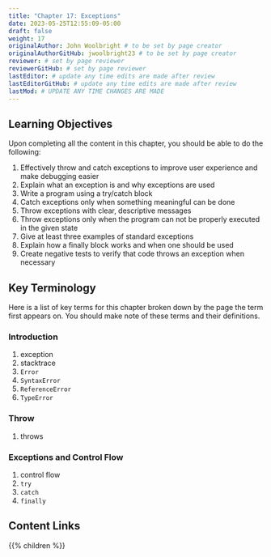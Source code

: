 ```yaml
---
title: "Chapter 17: Exceptions"
date: 2023-05-25T12:55:09-05:00
draft: false
weight: 17
originalAuthor: John Woolbright # to be set by page creator
originalAuthorGitHub: jwoolbright23 # to be set by page creator
reviewer: # set by page reviewer
reviewerGitHub: # set by page reviewer
lastEditor: # update any time edits are made after review
lastEditorGitHub: # update any time edits are made after review
lastMod: # UPDATE ANY TIME CHANGES ARE MADE
---
```


## Learning Objectives
Upon completing all the content in this chapter, you should be able to do the following:

1. Effectively throw and catch exceptions to improve user experience and make debugging easier
1. Explain what an exception is and why exceptions are used
1. Write a program using a try/catch block
1. Catch exceptions only when something meaningful can be done
1. Throw exceptions with clear, descriptive messages
1. Throw exceptions only when the program can not be properly executed in the given state
1. Give at least three examples of standard exceptions
1. Explain how a finally block works and when one should be used
1. Create negative tests to verify that code throws an exception when necessary

## Key Terminology
Here is a list of key terms for this chapter broken down by the page the term first appears on. You should make note of these terms and their definitions.

### Introduction
1. exception
1. stacktrace
1. `Error`
1. `SyntaxError`
1. `ReferenceError`
1. `TypeError`

### Throw
1. throws

### Exceptions and Control Flow
1. control flow
1. `try`
1. `catch`
1. `finally`

## Content Links

{{% children %}}
